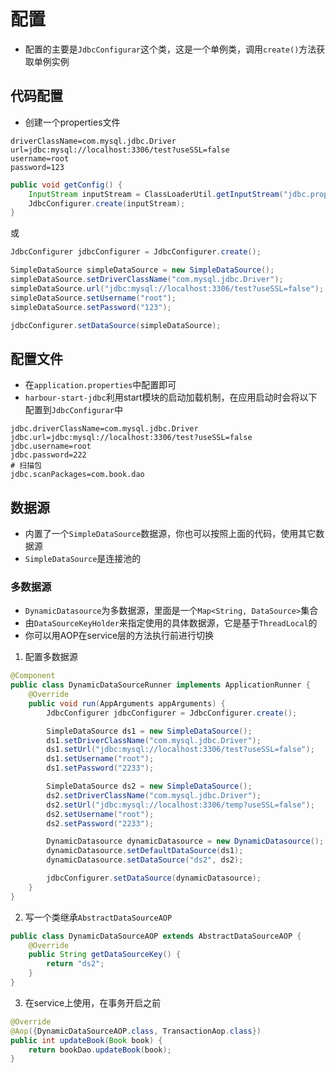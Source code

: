 # 配置

* 配置的主要是`JdbcConfigurar`这个类，这是一个单例类，调用`create()`方法获取单例实例

## 代码配置

* 创建一个properties文件

```properties
driverClassName=com.mysql.jdbc.Driver
url=jdbc:mysql://localhost:3306/test?useSSL=false
username=root
password=123
```

```java
public void getConfig() {
    InputStream inputStream = ClassLoaderUtil.getInputStream("jdbc.properties");
    JdbcConfigurer.create(inputStream);
}
```

或

```java
JdbcConfigurer jdbcConfigurer = JdbcConfigurer.create();

SimpleDataSource simpleDataSource = new SimpleDataSource();
simpleDataSource.setDriverClassName("com.mysql.jdbc.Driver");
simpleDataSource.url("jdbc:mysql://localhost:3306/test?useSSL=false");
simpleDataSource.setUsername("root");
simpleDataSource.setPassword("123");

jdbcConfigurer.setDataSource(simpleDataSource);
```

## 配置文件

* 在`application.properties`中配置即可
* `harbour-start-jdbc`利用start模块的启动加载机制，在应用启动时会将以下配置到`JdbcConfigurar`中

```properties
jdbc.driverClassName=com.mysql.jdbc.Driver
jdbc.url=jdbc:mysql://localhost:3306/test?useSSL=false
jdbc.username=root
jdbc.password=222
# 扫描包
jdbc.scanPackages=com.book.dao
```

## 数据源

* 内置了一个`SimpleDataSource`数据源，你也可以按照上面的代码，使用其它数据源
* `SimpleDataSource`是连接池的

### 多数据源

* `DynamicDatasource`为多数据源，里面是一个`Map<String, DataSource>`集合
* 由`DataSourceKeyHolder`来指定使用的具体数据源，它是基于`ThreadLocal`的
* 你可以用AOP在service层的方法执行前进行切换

1. 配置多数据源

```java
@Component
public class DynamicDataSourceRunner implements ApplicationRunner {
    @Override
    public void run(AppArguments appArguments) {
        JdbcConfigurer jdbcConfigurer = JdbcConfigurer.create();

        SimpleDataSource ds1 = new SimpleDataSource();
        ds1.setDriverClassName("com.mysql.jdbc.Driver");
        ds1.setUrl("jdbc:mysql://localhost:3306/test?useSSL=false");
        ds1.setUsername("root");
        ds1.setPassword("2233");

        SimpleDataSource ds2 = new SimpleDataSource();
        ds2.setDriverClassName("com.mysql.jdbc.Driver");
        ds2.setUrl("jdbc:mysql://localhost:3306/temp?useSSL=false");
        ds2.setUsername("root");
        ds2.setPassword("2233");

        DynamicDatasource dynamicDatasource = new DynamicDatasource();
        dynamicDatasource.setDefaultDataSource(ds1);
        dynamicDatasource.setDataSource("ds2", ds2);

        jdbcConfigurer.setDataSource(dynamicDatasource);
    }
}
```

2. 写一个类继承`AbstractDataSourceAOP`


```java
public class DynamicDataSourceAOP extends AbstractDataSourceAOP {
    @Override
    public String getDataSourceKey() {
        return "ds2";
    }
}
```

3. 在service上使用，在事务开启之前

```java
@Override
@Aop({DynamicDataSourceAOP.class, TransactionAop.class})
public int updateBook(Book book) {
    return bookDao.updateBook(book);
}
```